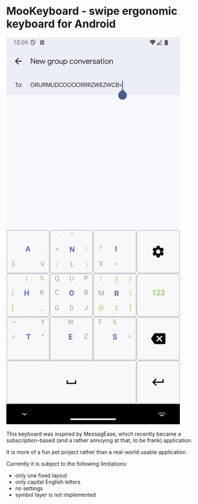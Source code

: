 # MooKeyboard - swipe ergonomic keyboard for Android

![screenshot](https://github.com/shybovycha/moo-keyboard/blob/master/Screenshot_20240925_220934.png)

This keyboard was inspired by MessagEase, which recently became a subscription-based (and a rather annoying at that, to be frank) application.

It is more of a fun pet project rather than a real-world usable application.

Currently it is subject to the following limitations:

* only one fixed layout
* only capital English letters
* no settings
* symbol layer is not implemented

